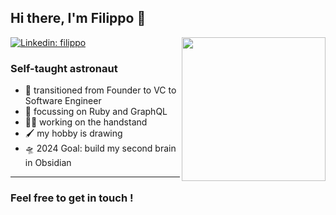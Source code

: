 ## Hi there, I'm Filippo 👋
<img align='right' src="https://media.giphy.com/media/wET3URacPVM9G/giphy.gif" width="230">

[![Linkedin: filippo](https://img.shields.io/badge/-filippo-blue?style=flat-square&logo=Linkedin&logoColor=white&link=https://www.linkedin.com/in/thaianebraga/)][Linkedin] 

### Self-taught astronaut


- 🌱 transitioned from Founder to VC to Software Engineer
- 🧠 focussing on Ruby and GraphQL
- 🤸🏻 working on the handstand 
- 🖌️ my hobby is drawing
- 🛸 2024 Goal: build my second brain in Obsidian

---

### Feel free to get in touch !

[Linkedin]: https://www.linkedin.com/in/smilemeup/
[Twitter]: https://twitter.com/fmpeanuts
[GitHub]: https://github.com/filippomassarelli
[Seedrs]: https://seedrs.com/
[NangaMai]: https://www.nanga-mai.com/
[satoshi]: https://bitcoin.org/bitcoin.pdf/
